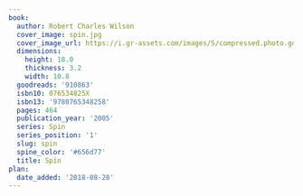 ```yaml
---
book:
  author: Robert Charles Wilson
  cover_image: spin.jpg
  cover_image_url: https://i.gr-assets.com/images/S/compressed.photo.goodreads.com/books/1406383726l/910863._SX98_.jpg
  dimensions:
    height: 18.0
    thickness: 3.2
    width: 10.8
  goodreads: '910863'
  isbn10: 076534825X
  isbn13: '9780765348258'
  pages: 464
  publication_year: '2005'
  series: Spin
  series_position: '1'
  slug: spin
  spine_color: '#656d77'
  title: Spin
plan:
  date_added: '2018-08-28'
---
```

